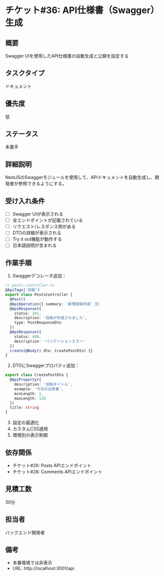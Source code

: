 # チケット#36: API仕様書（Swagger）生成

## 概要
Swagger UIを使用したAPI仕様書の自動生成と公開を設定する

## タスクタイプ
ドキュメント

## 優先度
低

## ステータス
未着手

## 詳細説明
NestJSのSwaggerモジュールを使用して、APIドキュメントを自動生成し、開発者が参照できるようにする。

## 受け入れ条件
- [ ] Swagger UIが表示される
- [ ] 全エンドポイントが記載されている
- [ ] リクエスト/レスポンス例がある
- [ ] DTOの詳細が表示される
- [ ] Try it out機能が動作する
- [ ] 日本語説明が含まれる

## 作業手順
1. Swaggerデコレータ追加：
```typescript
// posts.controller.ts
@ApiTags('投稿')
export class PostsController {
  @Post()
  @ApiOperation({ summary: '新規投稿作成' })
  @ApiResponse({ 
    status: 201, 
    description: '投稿が作成されました',
    type: PostResponseDto 
  })
  @ApiResponse({ 
    status: 400, 
    description: 'バリデーションエラー' 
  })
  create(@Body() dto: CreatePostDto) {}
}
```
2. DTOにSwaggerプロパティ追加：
```typescript
export class CreatePostDto {
  @ApiProperty({
    description: '投稿タイトル',
    example: '今日の出来事',
    minLength: 1,
    maxLength: 120
  })
  title: string
}
```
3. 設定の最適化
4. カスタムCSS適用
5. 環境別の表示制御

## 依存関係
- チケット#26: Posts APIエンドポイント
- チケット#28: Comments APIエンドポイント

## 見積工数
30分

## 担当者
バックエンド開発者

## 備考
- 本番環境では非表示
- URL: http://localhost:3001/api
